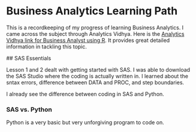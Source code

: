 # Business Analytics Learning Path

This is a recordkeeping of my progress of learning Business Analytics. I came across the subject through Analytics Vidhya. Here is the [Analytics Vidhya link for Business Analyst using R](https://www.analyticsvidhya.com/learning-paths-data-science-business-analytics-business-intelligence-big-data/learning-path-business-analyst-sas/). It provides great detailed information in tackling this topic.

## SAS Essentials </h1>

Lesson 1 and 2 dealt with getting started with SAS. I was able to download the SAS Studio where the coding is actually written in. I learned about the sntax errors, difference between DATA and PROC, and step boundaries.

I already see the difference between coding in SAS and Python.

### SAS vs. Python </h2>

Python is a very basic but very unforgiving program to code on.
